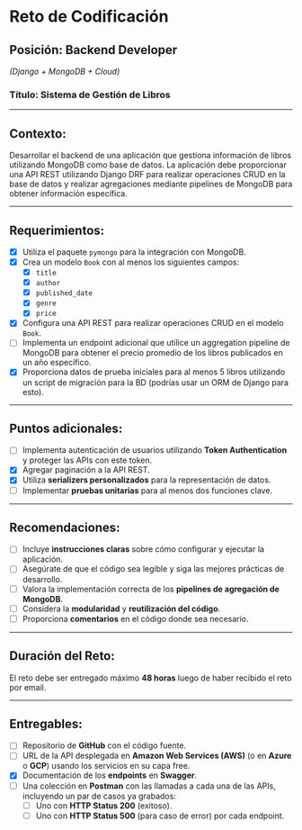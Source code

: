 # Reto de Codificación

## Posición: Backend Developer
*(Django + MongoDB + Cloud)*

### Título: Sistema de Gestión de Libros

---

## Contexto:

Desarrollar el backend de una aplicación que gestiona información de libros utilizando MongoDB como base de datos. La aplicación debe proporcionar una API REST utilizando Django DRF para realizar operaciones CRUD en la base de datos y realizar agregaciones mediante pipelines de MongoDB para obtener información específica.

---

## Requerimientos:

- [x] Utiliza el paquete `pymongo` para la integración con MongoDB.
- [x] Crea un modelo `Book` con al menos los siguientes campos:
  - [x] `title`
  - [x] `author`
  - [x] `published_date`
  - [x] `genre`
  - [x] `price`
- [x] Configura una API REST para realizar operaciones CRUD en el modelo `Book`.
- [ ] Implementa un endpoint adicional que utilice un aggregation pipeline de MongoDB para obtener el precio promedio de los libros publicados en un año específico.
- [x] Proporciona datos de prueba iniciales para al menos 5 libros utilizando un script de migración para la BD (podrías usar un ORM de Django para esto).

---

## Puntos adicionales:

- [ ] Implementa autenticación de usuarios utilizando **Token Authentication** y proteger las APIs con este token.
- [x] Agregar paginación a la API REST.
- [x] Utiliza **serializers personalizados** para la representación de datos.
- [ ] Implementar **pruebas unitarias** para al menos dos funciones clave.

---

## Recomendaciones:

- [ ] Incluye **instrucciones claras** sobre cómo configurar y ejecutar la aplicación.
- [ ] Asegúrate de que el código sea legible y siga las mejores prácticas de desarrollo.
- [ ] Valora la implementación correcta de los **pipelines de agregación de MongoDB**.
- [ ] Considera la **modularidad** y **reutilización del código**.
- [ ] Proporciona **comentarios** en el código donde sea necesario.

---

## Duración del Reto:

El reto debe ser entregado máximo **48 horas** luego de haber recibido el reto por email.

---

## Entregables:

- [ ] Repositorio de **GitHub** con el código fuente.
- [ ] URL de la API desplegada en **Amazon Web Services (AWS)** (o en **Azure** o **GCP**) usando los servicios en su capa free.
- [x] Documentación de los **endpoints** en **Swagger**.
- [ ] Una colección en **Postman** con las llamadas a cada una de las APIs, incluyendo un par de casos ya grabados:
  - [ ] Uno con **HTTP Status 200** (exitoso).
  - [ ] Uno con **HTTP Status 500** (para caso de error) por cada endpoint.